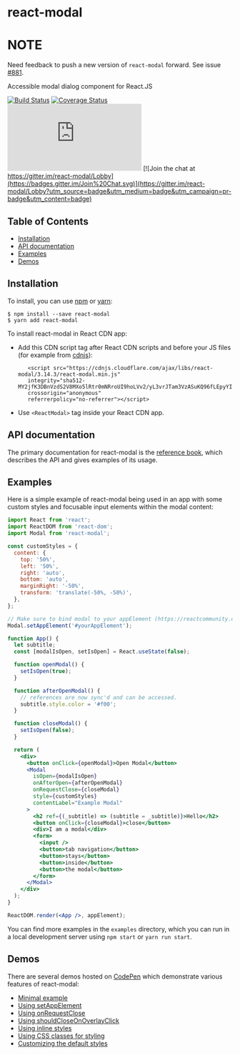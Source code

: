 # react-modal

# NOTE

Need feedback to push a new version of `react-modal` forward. See issue [#881](https://github.com/reactjs/react-modal/issues/881). 


Accessible modal dialog component for React.JS

[![Build Status](https://api.travis-ci.org/reactjs/react-modal.svg)](https://travis-ci.org/reactjs/react-modal)
[![Coverage Status](https://coveralls.io/repos/github/reactjs/react-modal/badge.svg?branch=master)](https://coveralls.io/github/reactjs/react-modal?branch=master)
![gzip size](http://img.badgesize.io/https://unpkg.com/react-modal/dist/react-modal.min.js?compression=gzip)
[![Join the chat at https://gitter.im/react-modal/Lobby](https://badges.gitter.im/Join%20Chat.svg)](https://gitter.im/react-modal/Lobby?utm_source=badge&utm_medium=badge&utm_campaign=pr-badge&utm_content=badge)

## Table of Contents

* [Installation](#installation)
* [API documentation](#api-documentation)
* [Examples](#examples)
* [Demos](#demos)

## Installation

To install, you can use [npm](https://npmjs.org/) or [yarn](https://yarnpkg.com):


    $ npm install --save react-modal
    $ yarn add react-modal
    
To install react-modal in React CDN app:

   - Add this CDN script tag after React CDN scripts and before your JS files (for example from [cdnjs](https://cdnjs.com/)): 

            <script src="https://cdnjs.cloudflare.com/ajax/libs/react-modal/3.14.3/react-modal.min.js"
            integrity="sha512-MY2jfK3DBnVzdS2V8MXo5lRtr0mNRroUI9hoLVv2/yL3vrJTam3VzASuKQ96fLEpyYIT4a8o7YgtUs5lPjiLVQ=="
            crossorigin="anonymous"
            referrerpolicy="no-referrer"></script>

   - Use `<ReactModal>` tag inside your React CDN app.


## API documentation

The primary documentation for react-modal is the
[reference book](https://reactjs.github.io/react-modal), which describes the API
and gives examples of its usage.

## Examples

Here is a simple example of react-modal being used in an app with some custom
styles and focusable input elements within the modal content:

```jsx
import React from 'react';
import ReactDOM from 'react-dom';
import Modal from 'react-modal';

const customStyles = {
  content: {
    top: '50%',
    left: '50%',
    right: 'auto',
    bottom: 'auto',
    marginRight: '-50%',
    transform: 'translate(-50%, -50%)',
  },
};

// Make sure to bind modal to your appElement (https://reactcommunity.org/react-modal/accessibility/)
Modal.setAppElement('#yourAppElement');

function App() {
  let subtitle;
  const [modalIsOpen, setIsOpen] = React.useState(false);

  function openModal() {
    setIsOpen(true);
  }

  function afterOpenModal() {
    // references are now sync'd and can be accessed.
    subtitle.style.color = '#f00';
  }

  function closeModal() {
    setIsOpen(false);
  }

  return (
    <div>
      <button onClick={openModal}>Open Modal</button>
      <Modal
        isOpen={modalIsOpen}
        onAfterOpen={afterOpenModal}
        onRequestClose={closeModal}
        style={customStyles}
        contentLabel="Example Modal"
      >
        <h2 ref={(_subtitle) => (subtitle = _subtitle)}>Hello</h2>
        <button onClick={closeModal}>close</button>
        <div>I am a modal</div>
        <form>
          <input />
          <button>tab navigation</button>
          <button>stays</button>
          <button>inside</button>
          <button>the modal</button>
        </form>
      </Modal>
    </div>
  );
}

ReactDOM.render(<App />, appElement);
```

You can find more examples in the `examples` directory, which you can run in a
local development server using `npm start` or `yarn run start`.

## Demos

There are several demos hosted on [CodePen](https://codepen.io) which
demonstrate various features of react-modal:

* [Minimal example](https://codepen.io/claydiffrient/pen/KNxgav)
* [Using setAppElement](https://codepen.io/claydiffrient/pen/ENegGJ)
* [Using onRequestClose](https://codepen.io/claydiffrient/pen/KNjVBx)
* [Using shouldCloseOnOverlayClick](https://codepen.io/claydiffrient/pen/woLzwo)
* [Using inline styles](https://codepen.io/claydiffrient/pen/ZBmyKz)
* [Using CSS classes for styling](https://codepen.io/claydiffrient/pen/KNjVrG)
* [Customizing the default styles](https://codepen.io/claydiffrient/pen/pNXgqQ)

